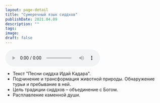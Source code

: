```yaml
---
layout: page-detail
title: "Сумеречный язык сиддхов"
publishDate: 2021.04.09
description: ""
tags:
image:
draft: false
---
```


<audio title="2021.04.09 - Сумеречный язык сиддхов.mp3" src="/upload/iblock/edb/edb7a0b6cea077045bc5447df24d6808.mp3" controls=""></audio>

* Текст "Песни сиддха Идай Кадара".
* Подчинение и трансформация животной природы. Обнаружение турьи и пребывание в ней.
* Цель традиции сиддхов – объединение с Богом.
* Расплавление каменной души.

  
